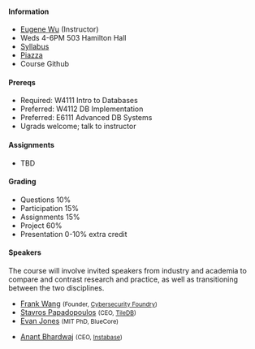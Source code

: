 #### Information 

* [Eugene Wu](http://www.eugenewu.net) (Instructor)
* Weds 4-6PM 503 Hamilton Hall
* [Syllabus](./syllabus)
* [Piazza](https://piazza.com/class/j9oswjjbpyj3uz)
* Course Github

#### Prereqs

* Required: W4111 Intro to Databases
* Preferred: W4112 DB Implementation
* Preferred: E6111 Advanced DB Systems
* Ugrads welcome; talk to instructor



#### Assignments

* TBD

#### Grading

* Questions      10% 
* Participation  15% 
* Assignments    15% 
* Project        60%
* Presentation   0-10% extra credit 




#### Speakers 

The course will involve invited speakers from industry and academia to compare and contrast research and practice, as well as transitioning between the two disciplines.

* [Frank Wang](https://frankwang.org/) <small>(Founder, [Cybersecurity Foundry](https://cybersecurityfactory.com/))</small>
* [Stavros Papadopoulos](https://people.csail.mit.edu/stavrosp/) <small>(CEO, [TileDB](http://tiledb.io/))</small>
* [Evan Jones](http://www.evanjones.ca/) <small>(MIT PhD, BlueCore)</small>
- [Anant Bhardwaj](http://people.csail.mit.edu/anantb/) <small>(CEO, [Instabase](http://www.instabase.com))</small>

